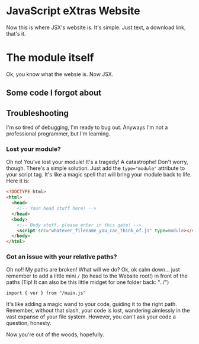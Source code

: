 # JavaScript eXtras Website
Now this is where JSX's website is.
It's simple. Just text, a download link, that's it.

# The module itself
Ok, you know what the websie is. Now JSX.

## Some code I forgot about


## Troubleshooting
I'm so tired of debugging, I'm ready to bug out. Anyways I'm not a professional programmer, but I'm learning.
### Lost your module?
Oh no! You've lost your module! It's a tragedy! A catastrophe! Don't worry, though. There's a simple solution. Just add the `type="module"` attribute to your script tag. It's like a magic spell that will bring your module back to life. Here it is:
```HTML
<!DOCTYPE html>
<html>
  <head>
    <!-- Your head stuff here! -->
  </head>
  <body>
    <!-- Body stuff, please enter in this gate! -->
    <script src="whatever_filename_you_can_think_of.js" type=module></script>
  </body>
</html>
```

### Got an issue with your relative paths?
Oh no!! My paths are broken! What will we do? Ok, ok calm down... just remember to add a little mini `/` (to head to the Website root!) in front of the paths (Tip! It can also be this little midget for one folder back: "../")

```JS
import { ver } from "/main.js"
```

It's like adding a magic wand to your code, guiding it to the right path. Remember, without that slash, your code is lost, wandering aimlessly in the vast expanse of your file system.
However, you can't ask your code a question, honesty.

Now you're out of the woods, hopefully.
